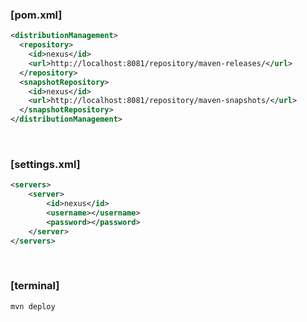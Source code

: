 
### [pom.xml]
```xml
<distributionManagement>
  <repository>
    <id>nexus</id>
    <url>http://localhost:8081/repository/maven-releases/</url>
  </repository>
  <snapshotRepository>
    <id>nexus</id>
    <url>http://localhost:8081/repository/maven-snapshots/</url>
  </snapshotRepository>
</distributionManagement>
```

<br>

### [settings.xml]
```xml
<servers>
    <server>
        <id>nexus</id>
        <username></username>
        <password></password>
    </server>
</servers>
```

<br>

### [terminal]
```bash
mvn deploy
```
